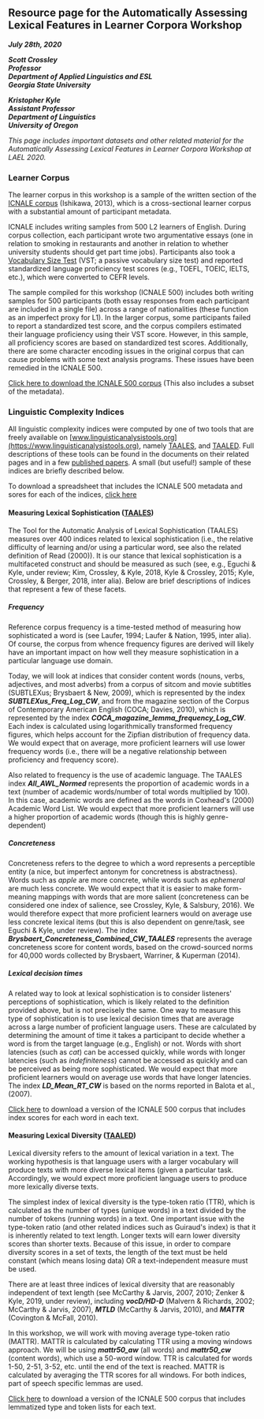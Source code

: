 ## Resource page for the Automatically Assessing Lexical Features in Learner Corpora Workshop

**_July 28th, 2020_**

**_Scott Crossley  
Professor  
Department of Applied Linguistics and ESL  
Georgia State University_**

**_Kristopher Kyle  
Assistant Professor  
Department of Linguistics  
University of Oregon_**

_This page includes important datasets and other related material for the Automatically Assessing Lexical Features in Learner Corpora Workshop at LAEL 2020._

### Learner Corpus
The learner corpus in this workshop is a sample of the written section of the <a href="http://language.sakura.ne.jp/icnale/" target="_blank">ICNALE corpus</a> (Ishikawa, 2013), which is a cross-sectional learner corpus with a substantial amount of participant metadata.

ICNALE includes writing samples from 500 L2 learners of English. During corpus collection, each participant wrote two argumentative essays (one in relation to smoking in restaurants and another in relation to whether university students should get part time jobs). Participants also took a [Vocabulary Size Test](https://www.lextutor.ca/tests/vst/index.php?mode=test) (VST; a passive vocabulary size test) and reported standardized language proficiency test scores (e.g., TOEFL, TOEIC, IELTS, etc.), which were converted to CEFR levels.

The sample compiled for this workshop (ICNALE 500) includes both writing samples for 500 participants (both essay responses from each participant are included in a single file) across a range of nationalities (these function as an imperfect proxy for L1). In the larger corpus, some participants failed to report a standardized test score, and the corpus compilers estimated their language proficiency using their VST score. However, in this sample, all proficiency scores are based on standardized test scores. Additionally, there are some character encoding issues in the original corpus that can cause problems with some text analysis programs. These issues have been remedied in the ICNALE 500.

[Click here to download the ICNALE 500 corpus](https://github.com/kristopherkyle/lael/blob/master/data/ICNALE_500_merged_clean.zip?raw=true) (This also includes a subset of the metadata).

### Linguistic Complexity Indices

All linguistic complexity indices were computed by one of two tools that are freely available on [www.linguisticanalysistools.org](https://www.linguisticanalysistools.org), namely [TAALES](https://www.linguisticanalysistools.org/taales.html), and [TAALED](https://www.linguisticanalysistools.org/taaled.html). Full descriptions of these tools can be found in the documents on their related pages and in a few [published papers](http://www.kristopherkyle.com/publicationsgrants.html). A small (but useful!) sample of these indices are briefly described below.

To download a spreadsheet that includes the ICNALE 500 metadata and sores for each of the indices, [click here](https://github.com/kristopherkyle/lael/blob/master/data/ICNALE_500_Analyzed_2.csv.zip?raw=true)


#### Measuring Lexical Sophistication ([TAALES](https://www.linguisticanalysistools.org/taales.html))
The Tool for the Automatic Analysis of Lexical Sophistication (TAALES) measures over 400 indices related to lexical sophistication (i.e., the relative difficulty of learning and/or using a particular word, see also the related definition of Read (2000)). It is our stance that lexical sophistication is a multifaceted construct and should be measured as such (see, e.g., Eguchi & Kyle, under review; Kim, Crossley, & Kyle, 2018, Kyle & Crossley, 2015; Kyle, Crossley, & Berger, 2018, inter alia). Below are brief descriptions of indices that represent a few of these facets.

##### Frequency
Reference corpus frequency is a time-tested method of measuring how sophisticated a word is (see Laufer, 1994; Laufer & Nation, 1995, inter alia). Of course, the corpus from whence frequency figures are derived will likely have an important impact on how well they measure sophistication in a particular language use domain.

Today, we will look at indices that consider content words (nouns, verbs, adjectives, and most adverbs) from a corpus of sitcom and movie subtitles (SUBTLEXus; Brysbaert & New, 2009), which is represented by the index **_SUBTLEXus_Freq_Log_CW_**, and from the magazine section of the Corpus of Contemporary American English (COCA; Davies, 2010), which is represented by the index **_COCA_magazine_lemma_frequency_Log_CW_**. Each index is calculated using logarithmically transformed frequency figures, which helps account for the Zipfian distribution of frequency data. We would expect that on average, more proficient learners will use lower frequency words (i.e., there will be a negative relationship between proficiency and frequency score).

Also related to frequency is the use of academic language. The TAALES index **_All_AWL_Normed_** represents the proportion of academic words in a text (number of academic words/number of total words multiplied by 100). In this case, academic words are defined as the words in Coxhead's (2000) Academic Word List. We would expect that more proficient learners will use a higher proportion of academic words (though this is highly genre-dependent)

##### Concreteness
Concreteness refers to the degree to which a word represents a perceptible entity (a nice, but imperfect antonym for concretness is abstractness). Words such as _apple_ are more concrete, while words such as _ephemeral_ are much less concrete. We would expect that it is easier to make form-meaning mappings with words that are more salient (concreteness can be considered one index of salience, see Crossley, Kyle, & Salsbury, 2016). We would therefore expect that more proficient learners would on average use less concrete lexical items (but this is also dependent on genre/task, see Eguchi & Kyle, under review). The index **_Brysbaert_Concreteness_Combined_CW_TAALES_** represents the average concreteness score for content words, based on the crowd-sourced norms for 40,000 words collected by Brysbaert, Warriner, & Kuperman (2014).

##### Lexical decision times
A related way to look at lexical sophistication is to consider listeners' perceptions of sophistication, which is likely related to the definition provided above, but is not precisely the same. One way to measure this type of sophistication is to use lexical decision times that are average across a large number of proficient language users. These are calculated by determining the amount of time it takes a participant to decide whether a word is from the target language (e.g., English) or not. Words with short latencies (such as _cat_) can be accessed quickly, while words with longer latencies (such as _indefiniteness_) cannot be accessed as quickly and can be perceived as being more sophisticated. We would expect that more proficient learners would on average use words that have longer latencies. The index **_LD_Mean_RT_CW_** is based on the norms reported in Balota et al., (2007).

[Click here](https://github.com/kristopherkyle/lael/blob/master/data/TAALES_Diagnostic.zip?raw=true) to download a version of the ICNALE 500 corpus that includes index scores for each word in each text.

#### Measuring Lexical Diversity ([TAALED](https://www.linguisticanalysistools.org/taaled.html))
Lexical diversity refers to the amount of lexical variation in a text. The working hypothesis is that language users with a larger vocabulary will produce texts with more diverse lexical items (given a particular task.  Accordingly, we would expect more proficient language users to produce more lexically diverse texts.

The simplest index of lexical diversity is the type-token ratio (TTR), which is calculated as the number of types (unique words) in a text divided by the number of tokens (running words) in a text. One important issue with the type-token ratio (and other related indices such as Guiraud's index) is that it is inherently related to text length. Longer texts will earn lower diversity scores than shorter texts. Because of this issue, in order to compare diversity scores in a set of texts, the length of the text must be held constant (which means losing data) OR a text-independent measure must be used.

There are at least three indices of lexical diversity that are reasonably independent of text length (see McCarthy & Jarvis, 2007, 2010; Zenker & Kyle, 2019, under review), including **_vocD/HD-D_** (Malvern & Richards, 2002; McCarthy & Jarvis, 2007), **_MTLD_** (McCarthy & Jarvis, 2010), and **_MATTR_** (Covington & McFall, 2010).

In this workshop, we will work with moving average type-token ratio (MATTR). MATTR is calculated by calculating TTR using a moving windows approach. We will be using **_mattr50_aw_** (all words) and **_mattr50_cw_** (content words), which use a 50-word window. TTR is calculated for words 1-50, 2-51, 3-52, etc. until the end of the text is reached. MATTR is calculated by averaging the TTR scores for all windows. For both indices, part of speech specific lemmas are used.

[Click here](https://github.com/kristopherkyle/lael/blob/master/data/TAALED_results_diagnostic.zip?raw=true) to download a version of the ICNALE 500 corpus that includes lemmatized type and token lists for each text.
